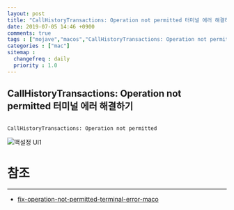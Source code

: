 ```yaml
---
layout: post
title: "CallHistoryTransactions: Operation not permitted 터미널 에러 해결하기"
date: 2019-07-05 14:46 +0900
comments: true
tags : ["mojave","macos","CallHistoryTransactions: Operation not permitted"]
categories : ["mac"]
sitemap :
  changefreq : daily
  priority : 1.0
---
```

 
## CallHistoryTransactions: Operation not permitted 터미널 에러 해결하기

```

CallHistoryTransactions: Operation not permitted

```


![맥설정 UI1](https://sejoung.github.io/images/2019_07_05_01.png)



# 참조
-----
* [fix-operation-not-permitted-terminal-error-maco](http://osxdaily.com/2018/10/09/fix-operation-not-permitted-terminal-error-macos/)

